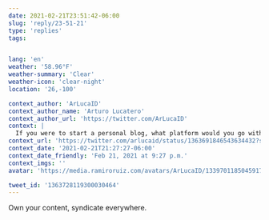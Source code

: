 ```yaml
---
date: 2021-02-21T23:51:42-06:00
slug: 'reply/23-51-21'
type: 'replies'
tags:


lang: 'en'
weather: '58.96°F'
weather-summary: 'Clear'
weather-icon: 'clear-night'
location: '26,-100'

context_author: 'ArLucaID'
context_author_name: 'Arturo Lucatero'
context_author_url: 'https://twitter.com/ArLucaID'
context: |
  If you were to start a personal blog, what platform would you go with? + Any tips or best practices?
context_url: 'https://twitter.com/arlucaid/status/1363691846543634432?s=12'
context_date: '2021-02-21T21:27:27-06:00'
context_date_friendly: 'Feb 21, 2021 at 9:27 p.m.'
context_imgs: ''
avatar: 'https://media.ramiroruiz.com/avatars/ArLucaID/1339701185045917696/CRp7I6rw_bigger.jpg'

tweet_id: '1363728119300030464'
---
```

Own your content, syndicate everywhere. 